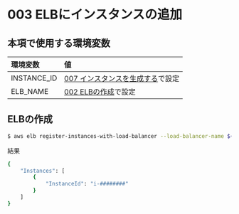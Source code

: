 # 003 ELBにインスタンスの追加

## 本項で使用する環境変数

|環境変数|値|
|:--|:--|
|INSTANCE_ID|[007 インスタンスを生成する](/ec2/007_create_instance.md)で設定|
|ELB_NAME|[002 ELBの作成](/elb/002_create_elb.md)で設定|



## ELBの作成

```bash
$ aws elb register-instances-with-load-balancer --load-balancer-name ${ELB_NAME} --instances ${INSTANCE_ID}
```

結果

```bash
{
    "Instances": [
        {
            "InstanceId": "i-########"
        }
    ]
}
```